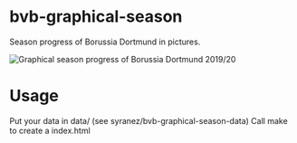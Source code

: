 # bvb-graphical-season

Season progress of Borussia Dortmund in pictures.

<img src=".github/2019_20.png" alt="Graphical season progress of Borussia Dortmund 2019/20">

# Usage

Put your data in data/ (see syranez/bvb-graphical-season-data)
Call make to create a index.html
